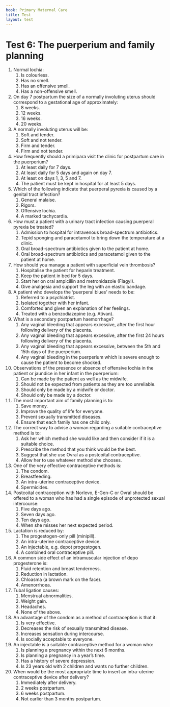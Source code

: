 ```yaml
---
book: Primary Maternal Care
title: Test
layout: test
---
```


# Test 6: The puerperium and family planning

1.	Normal lochia:
	1.	Is colourless.
	1.	Has no smell.
	1.	Has an offensive smell.
	1.	Has a non-offensive smell.
2.	On day 7 postpartum the size of a normally involuting uterus should correspond to a gestational age of approximately:
	1.	8 weeks.
	1.	12 weeks.
	1.	16 weeks.
	1.	20 weeks.
3.	A normally involuting uterus will be:
	1.	Soft and tender.
	1.	Soft and not tender.
	1.	Firm and tender.
	1.	Firm and not tender.
4.	How frequently should a primipara visit the clinic for postpartum care in the puerperium?
	1.	At least daily for 7 days.
	1.	At least daily for 5 days and again on day 7.
	1.	At least on days 1, 3, 5 and 7.
	1.	The patient must be kept in hospital for at least 5 days.
5.	Which of the following indicate that puerperal pyrexia is caused by a genital tract infection?
	1.	General malaise.
	1.	Rigors.
	1.	Offensive lochia.
	1.	A marked tachycardia.
6.	How must a patient with a urinary tract infection causing puerperal pyrexia be treated?
	1.	Admission to hospital for intravenous broad-spectrum antibiotics.
	1.	Tepid sponging and paracetamol to bring down the temperature at a clinic.
	1.	Oral broad-spectrum antibiotics given to the patient at home.
	1.	Oral broad-spectrum antibiotics and paracetamol given to the patient at home.
7.	How should you manage a patient with superficial vein thrombosis?
	1.	Hospitalise the patient for heparin treatment.
	1.	Keep the patient in bed for 5 days.
	1.	Start her on oral ampicillin and metronidazole (Flagyl).
	1.	Give analgesia and support the leg with an elastic bandage.
8.	A patient who develops the ‘puerperal blues’ needs to be:
	1.	Referred to a psychiatrist.
	1.	Isolated together with her infant.
	1.	Comforted and given an explanation of her feelings.
	1.	Treated with a benzodiazepine (e.g. Ativan).
9.	What is a secondary postpartum haemorrhage?
	1.	Any vaginal bleeding that appears excessive, after the first hour following delivery of the placenta.
	1.	Any vaginal bleeding that appears excessive, after the first 24 hours following delivery of the placenta.
	1.	Any vaginal bleeding that appears excessive, between the 5th and 15th days of the puerperium.
	1.	Any vaginal bleeding in the puerperium which is severe enough to cause the patient to become shocked.
10.	Observations of the presence or absence of offensive lochia in the patient or jaundice in her infant in the puerperium:
	1.	Can be made by the patient as well as the midwife.
	1.	Should not be expected from patients as they are too unreliable.
	1.	Should only be made by a midwife or doctor.
	1.	Should only be made by a doctor.
11.	The most important aim of family planning is to:
	1.	Save money.
	1.	Improve the quality of life for everyone.
	1.	Prevent sexually transmitted diseases.
	1.	Ensure that each family has one child only.
12.	The correct way to advise a woman regarding a suitable contraceptive method is to:
	1.	Ask her which method she would like and then consider if it is a suitable choice.
	1.	Prescribe the method that you think would be the best.
	1.	Suggest that she use Ovral as a postcoital contraceptive.
	1.	Allow her to use whatever method she chooses.
13.	One of the very effective contraceptive methods is:
	1.	The condom.
	1.	Breastfeeding.
	1.	An intra-uterine contraceptive device.
	1.	Spermicides.
14.	Postcoital contraception with Norlevo, E-Gen-C or Ovral should be offered to a woman who has had a single episode of unprotected sexual intercourse:
	1.	Five days ago.
	1.	Seven days ago.
	1.	Ten days ago.
	1.	When she misses her next expected period.
15.	Lactation is reduced by:
	1.	The progestogen-only pill (minipill).
	1.	An intra-uterine contraceptive device.
	1.	An injectable, e.g. depot progestogen.
	1.	A combined oral contraceptive pill.
16.	A common side effect of an intramuscular injection of depo progesterone is:
	1.	Fluid retention and breast tenderness.
	1.	Reduction in lactation.
	1.	Chloasma (a brown mark on the face).
	1.	Amenorrhoea.
17.	Tubal ligation causes:
	1.	Menstrual abnormalities.
	1.	Weight gain.
	1.	Headaches.
	1.	None of the above.
18.	An advantage of the condom as a method of contraception is that it:
	1.	Is very effective.
	1.	Decreases the risk of sexually transmitted disease.
	1.	Increases sensation during intercourse.
	1.	Is socially acceptable to everyone.
19.	An injectable is a suitable contraceptive method for a woman who:
	1. Is planning a pregnancy within the next 6 months.
	1. Is planning a pregnancy in a year’s time.
	1. Has a history of severe depression.
	1. Is 23 years old with 2 children and wants no further children.
20.	When would be the most appropriate time to insert an intra-uterine contraceptive device after delivery?
	1.	Immediately after delivery.
	1.	2 weeks postpartum.
	1.	6 weeks postpartum.
	1.	Not earlier than 3 months postpartum.